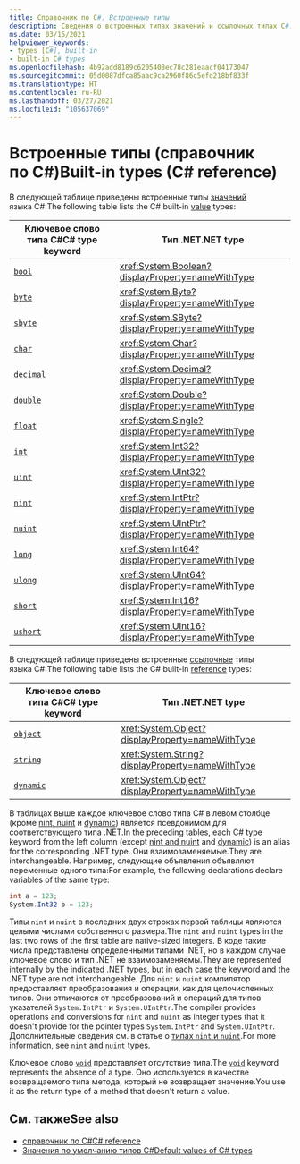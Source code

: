 ```yaml
---
title: Справочник по C#. Встроенные типы
description: Сведения о встроенных типах значений и ссылочных типах C#.
ms.date: 03/15/2021
helpviewer_keywords:
- types [C#], built-in
- built-in C# types
ms.openlocfilehash: 4b92add8189c6205408ec78c281eaacf04173047
ms.sourcegitcommit: 05d0087dfca85aac9ca2960f86c5efd218bf833f
ms.translationtype: HT
ms.contentlocale: ru-RU
ms.lasthandoff: 03/27/2021
ms.locfileid: "105637069"
---
```

# <a name="built-in-types-c-reference"></a><span data-ttu-id="39353-103">Встроенные типы (справочник по C#)</span><span class="sxs-lookup"><span data-stu-id="39353-103">Built-in types (C# reference)</span></span>

<span data-ttu-id="39353-104">В следующей таблице приведены встроенные типы [значений](value-types.md) языка C#:</span><span class="sxs-lookup"><span data-stu-id="39353-104">The following table lists the C# built-in [value](value-types.md) types:</span></span>

|<span data-ttu-id="39353-105">Ключевое слово типа C#</span><span class="sxs-lookup"><span data-stu-id="39353-105">C# type keyword</span></span>|<span data-ttu-id="39353-106">Тип .NET</span><span class="sxs-lookup"><span data-stu-id="39353-106">.NET type</span></span>|
|--------------|-------------------------|
|[`bool`](bool.md)|<xref:System.Boolean?displayProperty=nameWithType>|
|[`byte`](integral-numeric-types.md)|<xref:System.Byte?displayProperty=nameWithType>|
|[`sbyte`](integral-numeric-types.md)|<xref:System.SByte?displayProperty=nameWithType>|
|[`char`](char.md)|<xref:System.Char?displayProperty=nameWithType>|
|[`decimal`](floating-point-numeric-types.md)|<xref:System.Decimal?displayProperty=nameWithType>|
|[`double`](floating-point-numeric-types.md)|<xref:System.Double?displayProperty=nameWithType>|
|[`float`](floating-point-numeric-types.md)|<xref:System.Single?displayProperty=nameWithType>|
|[`int`](integral-numeric-types.md)|<xref:System.Int32?displayProperty=nameWithType>|
|[`uint`](integral-numeric-types.md)|<xref:System.UInt32?displayProperty=nameWithType>|
|[`nint`](nint-nuint.md)|<xref:System.IntPtr?displayProperty=nameWithType>|
|[`nuint`](nint-nuint.md)|<xref:System.UIntPtr?displayProperty=nameWithType>|
|[`long`](integral-numeric-types.md)|<xref:System.Int64?displayProperty=nameWithType>|
|[`ulong`](integral-numeric-types.md)|<xref:System.UInt64?displayProperty=nameWithType>|
|[`short`](integral-numeric-types.md)|<xref:System.Int16?displayProperty=nameWithType>|
|[`ushort`](integral-numeric-types.md)|<xref:System.UInt16?displayProperty=nameWithType>|

<span data-ttu-id="39353-107">В следующей таблице приведены встроенные [ссылочные](../keywords/reference-types.md) типы языка C#:</span><span class="sxs-lookup"><span data-stu-id="39353-107">The following table lists the C# built-in [reference](../keywords/reference-types.md) types:</span></span>

|<span data-ttu-id="39353-108">Ключевое слово типа C#</span><span class="sxs-lookup"><span data-stu-id="39353-108">C# type keyword</span></span>|<span data-ttu-id="39353-109">Тип .NET</span><span class="sxs-lookup"><span data-stu-id="39353-109">.NET type</span></span>|
|--------------|-------------------------|
|[`object`](reference-types.md#the-object-type)|<xref:System.Object?displayProperty=nameWithType>|
|[`string`](reference-types.md#the-string-type)|<xref:System.String?displayProperty=nameWithType>|
|[`dynamic`](reference-types.md#the-dynamic-type)|<xref:System.Object?displayProperty=nameWithType>|

<span data-ttu-id="39353-110">В таблицах выше каждое ключевое слово типа C# в левом столбце (кроме [nint, nuint](nint-nuint.md) и [dynamic](reference-types.md#the-dynamic-type)) является псевдонимом для соответствующего типа .NET.</span><span class="sxs-lookup"><span data-stu-id="39353-110">In the preceding tables, each C# type keyword from the left column (except [nint and nuint](nint-nuint.md) and [dynamic](reference-types.md#the-dynamic-type)) is an alias for the corresponding .NET type.</span></span> <span data-ttu-id="39353-111">Они взаимозаменяемые.</span><span class="sxs-lookup"><span data-stu-id="39353-111">They are interchangeable.</span></span> <span data-ttu-id="39353-112">Например, следующие объявления объявляют переменные одного типа:</span><span class="sxs-lookup"><span data-stu-id="39353-112">For example, the following declarations declare variables of the same type:</span></span>

```csharp
int a = 123;
System.Int32 b = 123;
```

<span data-ttu-id="39353-113">Типы `nint` и `nuint` в последних двух строках первой таблицы являются целыми числами собственного размера.</span><span class="sxs-lookup"><span data-stu-id="39353-113">The `nint` and `nuint` types in the last two rows of the first table are native-sized integers.</span></span> <span data-ttu-id="39353-114">В коде такие числа представлены определенными типами .NET, но в каждом случае ключевое слово и тип .NET не взаимозаменяемы.</span><span class="sxs-lookup"><span data-stu-id="39353-114">They are represented internally by the indicated .NET types, but in each case the keyword and the .NET type are not interchangeable.</span></span> <span data-ttu-id="39353-115">Для `nint` и `nuint` компилятор предоставляет преобразования и операции, как для целочисленных типов. Они отличаются от преобразований и операций для типов указателей `System.IntPtr` и `System.UIntPtr`.</span><span class="sxs-lookup"><span data-stu-id="39353-115">The compiler provides operations and conversions for `nint` and `nuint` as integer types that it doesn't provide for the pointer types `System.IntPtr` and `System.UIntPtr`.</span></span> <span data-ttu-id="39353-116">Дополнительные сведения см. в статье о [типах `nint` и `nuint`](nint-nuint.md).</span><span class="sxs-lookup"><span data-stu-id="39353-116">For more information, see [`nint` and `nuint` types](nint-nuint.md).</span></span>

<span data-ttu-id="39353-117">Ключевое слово [`void`](void.md) представляет отсутствие типа.</span><span class="sxs-lookup"><span data-stu-id="39353-117">The [`void`](void.md) keyword represents the absence of a type.</span></span> <span data-ttu-id="39353-118">Оно используется в качестве возвращаемого типа метода, который не возвращает значение.</span><span class="sxs-lookup"><span data-stu-id="39353-118">You use it as the return type of a method that doesn't return a value.</span></span>

## <a name="see-also"></a><span data-ttu-id="39353-119">См. также</span><span class="sxs-lookup"><span data-stu-id="39353-119">See also</span></span>

- [<span data-ttu-id="39353-120">справочник по C#</span><span class="sxs-lookup"><span data-stu-id="39353-120">C# reference</span></span>](../index.md)
- [<span data-ttu-id="39353-121">Значения по умолчанию типов C#</span><span class="sxs-lookup"><span data-stu-id="39353-121">Default values of C# types</span></span>](default-values.md)
